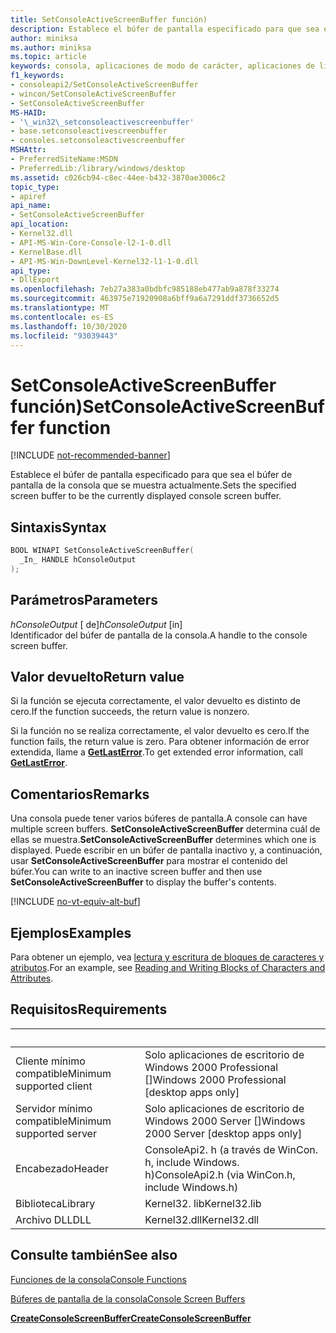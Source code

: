 ```yaml
---
title: SetConsoleActiveScreenBuffer función)
description: Establece el búfer de pantalla especificado para que sea el búfer de pantalla de la consola que se muestra actualmente.
author: miniksa
ms.author: miniksa
ms.topic: article
keywords: consola, aplicaciones de modo de carácter, aplicaciones de línea de comandos, aplicaciones de terminal, API de consola
f1_keywords:
- consoleapi2/SetConsoleActiveScreenBuffer
- wincon/SetConsoleActiveScreenBuffer
- SetConsoleActiveScreenBuffer
MS-HAID:
- '\_win32\_setconsoleactivescreenbuffer'
- base.setconsoleactivescreenbuffer
- consoles.setconsoleactivescreenbuffer
MSHAttr:
- PreferredSiteName:MSDN
- PreferredLib:/library/windows/desktop
ms.assetid: c026cb94-c8ec-44ee-b432-3870ae3006c2
topic_type:
- apiref
api_name:
- SetConsoleActiveScreenBuffer
api_location:
- Kernel32.dll
- API-MS-Win-Core-Console-l2-1-0.dll
- KernelBase.dll
- API-MS-Win-DownLevel-Kernel32-l1-1-0.dll
api_type:
- DllExport
ms.openlocfilehash: 7eb27a383a0bdbfc985188eb477ab9a878f33274
ms.sourcegitcommit: 463975e71920908a6bff9a6a7291ddf3736652d5
ms.translationtype: MT
ms.contentlocale: es-ES
ms.lasthandoff: 10/30/2020
ms.locfileid: "93039443"
---
```

# <a name="setconsoleactivescreenbuffer-function"></a><span data-ttu-id="27f1a-104">SetConsoleActiveScreenBuffer función)</span><span class="sxs-lookup"><span data-stu-id="27f1a-104">SetConsoleActiveScreenBuffer function</span></span>

[!INCLUDE [not-recommended-banner](./includes/not-recommended-banner.md)]

<span data-ttu-id="27f1a-105">Establece el búfer de pantalla especificado para que sea el búfer de pantalla de la consola que se muestra actualmente.</span><span class="sxs-lookup"><span data-stu-id="27f1a-105">Sets the specified screen buffer to be the currently displayed console screen buffer.</span></span>

## <a name="syntax"></a><span data-ttu-id="27f1a-106">Sintaxis</span><span class="sxs-lookup"><span data-stu-id="27f1a-106">Syntax</span></span>

```C
BOOL WINAPI SetConsoleActiveScreenBuffer(
  _In_ HANDLE hConsoleOutput
);
```

## <a name="parameters"></a><span data-ttu-id="27f1a-107">Parámetros</span><span class="sxs-lookup"><span data-stu-id="27f1a-107">Parameters</span></span>

<span data-ttu-id="27f1a-108">*hConsoleOutput* \[ de\]</span><span class="sxs-lookup"><span data-stu-id="27f1a-108">*hConsoleOutput* \[in\]</span></span>  
<span data-ttu-id="27f1a-109">Identificador del búfer de pantalla de la consola.</span><span class="sxs-lookup"><span data-stu-id="27f1a-109">A handle to the console screen buffer.</span></span>

## <a name="return-value"></a><span data-ttu-id="27f1a-110">Valor devuelto</span><span class="sxs-lookup"><span data-stu-id="27f1a-110">Return value</span></span>

<span data-ttu-id="27f1a-111">Si la función se ejecuta correctamente, el valor devuelto es distinto de cero.</span><span class="sxs-lookup"><span data-stu-id="27f1a-111">If the function succeeds, the return value is nonzero.</span></span>

<span data-ttu-id="27f1a-112">Si la función no se realiza correctamente, el valor devuelto es cero.</span><span class="sxs-lookup"><span data-stu-id="27f1a-112">If the function fails, the return value is zero.</span></span> <span data-ttu-id="27f1a-113">Para obtener información de error extendida, llame a [**GetLastError**](https://msdn.microsoft.com/library/windows/desktop/ms679360).</span><span class="sxs-lookup"><span data-stu-id="27f1a-113">To get extended error information, call [**GetLastError**](https://msdn.microsoft.com/library/windows/desktop/ms679360).</span></span>

## <a name="remarks"></a><span data-ttu-id="27f1a-114">Comentarios</span><span class="sxs-lookup"><span data-stu-id="27f1a-114">Remarks</span></span>

<span data-ttu-id="27f1a-115">Una consola puede tener varios búferes de pantalla.</span><span class="sxs-lookup"><span data-stu-id="27f1a-115">A console can have multiple screen buffers.</span></span> <span data-ttu-id="27f1a-116">**SetConsoleActiveScreenBuffer** determina cuál de ellas se muestra.</span><span class="sxs-lookup"><span data-stu-id="27f1a-116">**SetConsoleActiveScreenBuffer** determines which one is displayed.</span></span> <span data-ttu-id="27f1a-117">Puede escribir en un búfer de pantalla inactivo y, a continuación, usar **SetConsoleActiveScreenBuffer** para mostrar el contenido del búfer.</span><span class="sxs-lookup"><span data-stu-id="27f1a-117">You can write to an inactive screen buffer and then use **SetConsoleActiveScreenBuffer** to display the buffer's contents.</span></span>

[!INCLUDE [no-vt-equiv-alt-buf](./includes/no-vt-equiv-alt-buf.md)]

## <a name="examples"></a><span data-ttu-id="27f1a-118">Ejemplos</span><span class="sxs-lookup"><span data-stu-id="27f1a-118">Examples</span></span>

<span data-ttu-id="27f1a-119">Para obtener un ejemplo, vea [lectura y escritura de bloques de caracteres y atributos](reading-and-writing-blocks-of-characters-and-attributes.md).</span><span class="sxs-lookup"><span data-stu-id="27f1a-119">For an example, see [Reading and Writing Blocks of Characters and Attributes](reading-and-writing-blocks-of-characters-and-attributes.md).</span></span>

## <a name="requirements"></a><span data-ttu-id="27f1a-120">Requisitos</span><span class="sxs-lookup"><span data-stu-id="27f1a-120">Requirements</span></span>

| &nbsp; | &nbsp; |
|-|-|
| <span data-ttu-id="27f1a-121">Cliente mínimo compatible</span><span class="sxs-lookup"><span data-stu-id="27f1a-121">Minimum supported client</span></span> | <span data-ttu-id="27f1a-122">Solo aplicaciones de escritorio de Windows 2000 Professional \[\]</span><span class="sxs-lookup"><span data-stu-id="27f1a-122">Windows 2000 Professional \[desktop apps only\]</span></span> |
| <span data-ttu-id="27f1a-123">Servidor mínimo compatible</span><span class="sxs-lookup"><span data-stu-id="27f1a-123">Minimum supported server</span></span> | <span data-ttu-id="27f1a-124">Solo aplicaciones de escritorio de Windows 2000 Server \[\]</span><span class="sxs-lookup"><span data-stu-id="27f1a-124">Windows 2000 Server \[desktop apps only\]</span></span> |
| <span data-ttu-id="27f1a-125">Encabezado</span><span class="sxs-lookup"><span data-stu-id="27f1a-125">Header</span></span> | <span data-ttu-id="27f1a-126">ConsoleApi2. h (a través de WinCon. h, include Windows. h)</span><span class="sxs-lookup"><span data-stu-id="27f1a-126">ConsoleApi2.h (via WinCon.h, include Windows.h)</span></span> |
| <span data-ttu-id="27f1a-127">Biblioteca</span><span class="sxs-lookup"><span data-stu-id="27f1a-127">Library</span></span> | <span data-ttu-id="27f1a-128">Kernel32. lib</span><span class="sxs-lookup"><span data-stu-id="27f1a-128">Kernel32.lib</span></span> |
| <span data-ttu-id="27f1a-129">Archivo DLL</span><span class="sxs-lookup"><span data-stu-id="27f1a-129">DLL</span></span> | <span data-ttu-id="27f1a-130">Kernel32.dll</span><span class="sxs-lookup"><span data-stu-id="27f1a-130">Kernel32.dll</span></span> |

## <a name="see-also"></a><span data-ttu-id="27f1a-131">Consulte también</span><span class="sxs-lookup"><span data-stu-id="27f1a-131">See also</span></span>

[<span data-ttu-id="27f1a-132">Funciones de la consola</span><span class="sxs-lookup"><span data-stu-id="27f1a-132">Console Functions</span></span>](console-functions.md)

[<span data-ttu-id="27f1a-133">Búferes de pantalla de la consola</span><span class="sxs-lookup"><span data-stu-id="27f1a-133">Console Screen Buffers</span></span>](console-screen-buffers.md)

[<span data-ttu-id="27f1a-134">**CreateConsoleScreenBuffer**</span><span class="sxs-lookup"><span data-stu-id="27f1a-134">**CreateConsoleScreenBuffer**</span></span>](createconsolescreenbuffer.md)

